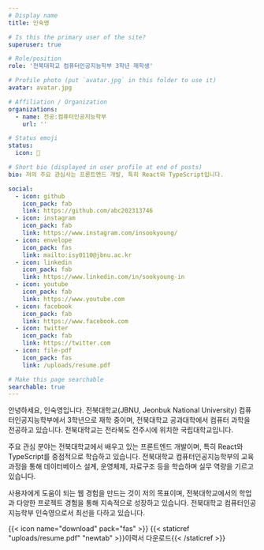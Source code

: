 ```yaml
---
# Display name
title: 인숙영

# Is this the primary user of the site?
superuser: true

# Role/position
role: '전북대학교 컴퓨터인공지능학부 3학년 재학생'

# Profile photo (put `avatar.jpg` in this folder to use it)
avatar: avatar.jpg

# Affiliation / Organization
organizations:
  - name: 전공:컴퓨터인공지능학부
    url: ''

# Status emoji
status:
  icon: 🐥

# Short bio (displayed in user profile at end of posts)
bio: 저의 주요 관심사는 프론트엔드 개발, 특히 React와 TypeScript입니다.

social:
  - icon: github
    icon_pack: fab
    link: https://github.com/abc202313746
  - icon: instagram
    icon_pack: fab
    link: https://www.instagram.com/insookyoung/
  - icon: envelope
    icon_pack: fas
    link: mailto:isy0110@jbnu.ac.kr
  - icon: linkedin
    icon_pack: fab
    link: https://www.linkedin.com/in/sookyoung-in
  - icon: youtube
    icon_pack: fab
    link: https://www.youtube.com
  - icon: facebook
    icon_pack: fab
    link: https://www.facebook.com
  - icon: twitter
    icon_pack: fab
    link: https://twitter.com
  - icon: file-pdf
    icon_pack: fas
    link: /uploads/resume.pdf

# Make this page searchable
searchable: true
---
```


<div class="justify-text">
안녕하세요, 인숙영입니다. 전북대학교(JBNU, Jeonbuk National University) 컴퓨터인공지능학부에서 3학년으로 재학 중이며, 전북대학교 공과대학에서 컴퓨터 과학을 전공하고 있습니다. 전북대학교는 전라북도 전주시에 위치한 국립대학교입니다.

주요 관심 분야는 전북대학교에서 배우고 있는 프론트엔드 개발이며, 특히 React와 TypeScript를 중점적으로 학습하고 있습니다. 전북대학교 컴퓨터인공지능학부의 교육과정을 통해 데이터베이스 설계, 운영체제, 자료구조 등을 학습하며 실무 역량을 기르고 있습니다.

사용자에게 도움이 되는 웹 경험을 만드는 것이 저의 목표이며, 전북대학교에서의 학업과 다양한 프로젝트 경험을 통해 지속적으로 성장하고 있습니다. 전북대학교 컴퓨터인공지능학부 인숙영으로서 최선을 다하고 있습니다.
</div>

{{< icon name="download" pack="fas" >}} {{< staticref "uploads/resume.pdf" "newtab" >}}이력서 다운로드{{< /staticref >}}
